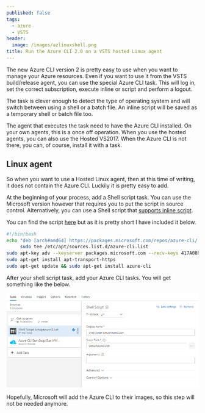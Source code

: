 ```yaml
---
published: false
tags:
  - azure
  - VSTS
header:
  image: /images/azlinuxshell.png
title: Run the Azure CLI 2.0 on a VSTS hosted Linux agent
---
```

The new Azure CLI version 2 is pretty easy to use when you want to manage your Azure resources. Even if you want to use it from the VSTS build/release agent, you can use the special Azure CLI task. This will log in, set the correct subscription, execute inline or script and perform a logout.

The task is clever enough to detect the type of operating system and will switch between using a shell or a batch file. An inline script will be saved as a temporary shell or batch file too.

The agent that executes the task need to have the Azure CLI installed. On your own agents, this is a once off operation. When you use the hosted agents, you can also use the Hosted VS2017. When the Azure CLI is not there, you can, of course, install it with a task.

## Linux agent

So when you want to use a Hosted Linux agent, then at this time of writing, it does not contain the Azure CLI. Luckily it is pretty easy to add.

At the beginning of your process, add a Shell script task. You can use the Microsoft version however that requires you to put the script in source control. Alternatively, you can use a Shell script that [supports inline script](https://github.com/openalm/Extension-UtilitiesPack).

You can find the script [here](https://github.com/mivano/AzureTooling/blob/master/SetupAzureCLI.sh) but as it is pretty short I have included it below.

```bash
#!/bin/bash
echo "deb [arch#amd64] https://packages.microsoft.com/repos/azure-cli/ wheezy main" | \
     sudo tee /etc/apt/sources.list.d/azure-cli.list
sudo apt-key adv --keyserver packages.microsoft.com --recv-keys 417A0893
sudo apt-get install apt-transport-https
sudo apt-get update && sudo apt-get install azure-cli
```

After your shell script task, add your Azure CLI tasks. You will get something like the below.

![](/images/azlinuxshell.png)

Hopefully, Microsoft will add the Azure CLI to their images, so this step will not be needed anymore.
